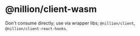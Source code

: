# @nillion/client-wasm

Don't consume directly; use via wrapper libs; `@nillion/client`, `@nillion/client-react-hooks`.
